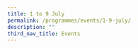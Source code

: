 ```yaml
---
title: 1 to 9 July
permalink: /programmes/events/1-9-july/
description: ""
third_nav_title: Events
---
```

